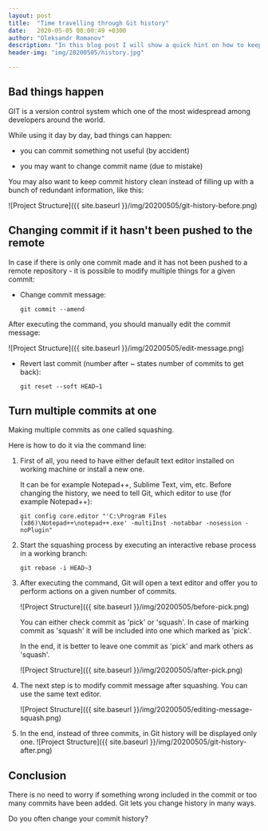 ```yaml
---
layout: post
title:  "Time travelling through Git history"
date:   2020-05-05 00:00:49 +0300
author: "Oleksandr Romanov"
description: "In this blog post I will show a quick hint on how to keep commit history clean by using squash"
header-img: "img/20200505/history.jpg"

---
```


## Bad things happen

GIT is a version control system which one of the most widespread among developers around the world.

While using it day by day, bad things can happen:  

- you can commit something not useful (by accident)

- you may want to change commit name (due to mistake)

You may also want to keep commit history clean instead of filling up with a bunch of redundant information, like this:  

![Project Structure]({{ site.baseurl }}/img/20200505/git-history-before.png)

## Changing commit if it hasn't been pushed to the remote

In case if there is only one commit made and it has not been pushed to a remote repository - it is possible to modify multiple things for a given commit:

- Change commit message:

    ``` console
    git commit --amend
    ```

After executing the command, you should manually edit the commit message:  

![Project Structure]({{ site.baseurl }}/img/20200505/edit-message.png)  

- Revert last commit (number after ~ states number of commits to get back):  

    ``` console
    git reset --soft HEAD~1
    ```

## Turn multiple commits at one

Making multiple commits as one called squashing.  

Here is how to do it via the command line:

1. First of all, you need to have either default text editor installed on working machine or install a new one.  

    It can be for example Notepad++, Sublime Text, vim, etc.  Before changing the history, we need to tell Git, which editor to use (for example Notepad++):  

    ``` console
    git config core.editor "'C:\Program Files (x86)\Notepad++\notepad++.exe' -multiInst -notabbar -nosession -noPlugin"
    ```

2. Start the squashing process by executing an interactive rebase process in a working branch:  

    ``` console
    git rebase -i HEAD~3
    ```

3. After executing the command, Git will open a text editor and offer you to perform actions on a given number of commits.  

    ![Project Structure]({{ site.baseurl }}/img/20200505/before-pick.png)

    You can either check commit as 'pick' or 'squash'.
    In case of marking commit as 'squash' it will be included into one which marked as 'pick'.  

    In the end, it is better to leave one commit as 'pick' and mark others as 'squash'.  

    ![Project Structure]({{ site.baseurl }}/img/20200505/after-pick.png)  

4. The next step is to modify commit message after squashing. You can use the same text editor.  

    ![Project Structure]({{ site.baseurl }}/img/20200505/editing-message-squash.png)

5. In the end, instead of three commits, in Git history will be displayed only one.
![Project Structure]({{ site.baseurl }}/img/20200505/git-history-after.png)

## Conclusion

There is no need to worry if something wrong included in the commit or too many commits have been added. Git lets you change history in many ways.  

Do you often change your commit history?
